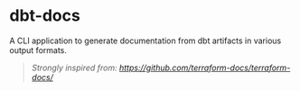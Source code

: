 # dbt-docs

A CLI application to generate documentation from dbt artifacts in various output formats.

> _Strongly inspired from: https://github.com/terraform-docs/terraform-docs/_

